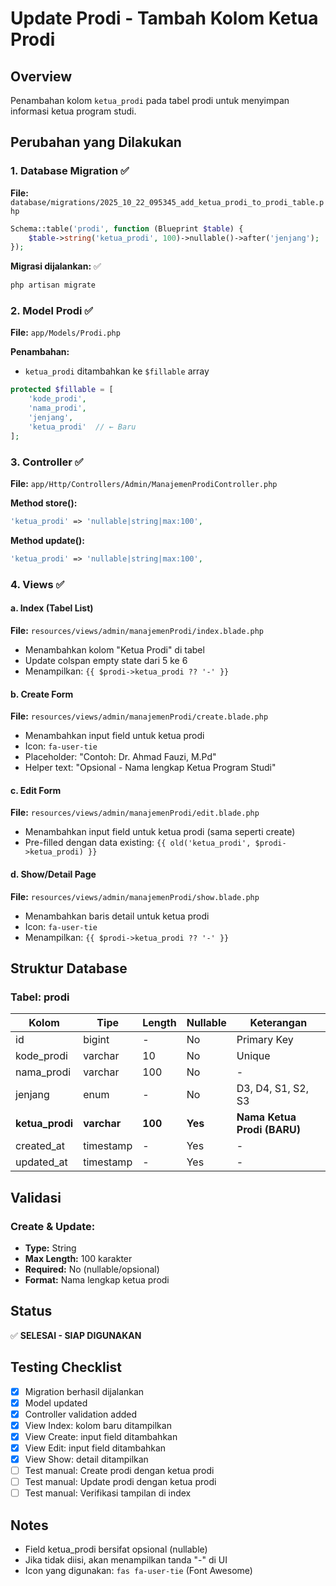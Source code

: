 # Update Prodi - Tambah Kolom Ketua Prodi

## Overview
Penambahan kolom `ketua_prodi` pada tabel prodi untuk menyimpan informasi ketua program studi.

## Perubahan yang Dilakukan

### 1. Database Migration ✅
**File:** `database/migrations/2025_10_22_095345_add_ketua_prodi_to_prodi_table.php`

```php
Schema::table('prodi', function (Blueprint $table) {
    $table->string('ketua_prodi', 100)->nullable()->after('jenjang');
});
```

**Migrasi dijalankan:** ✅
```bash
php artisan migrate
```

### 2. Model Prodi ✅
**File:** `app/Models/Prodi.php`

**Penambahan:**
- `ketua_prodi` ditambahkan ke `$fillable` array

```php
protected $fillable = [
    'kode_prodi',
    'nama_prodi',
    'jenjang',
    'ketua_prodi'  // ← Baru
];
```

### 3. Controller ✅
**File:** `app/Http/Controllers/Admin/ManajemenProdiController.php`

**Method store():**
```php
'ketua_prodi' => 'nullable|string|max:100',
```

**Method update():**
```php
'ketua_prodi' => 'nullable|string|max:100',
```

### 4. Views ✅

#### a. Index (Tabel List)
**File:** `resources/views/admin/manajemenProdi/index.blade.php`
- Menambahkan kolom "Ketua Prodi" di tabel
- Update colspan empty state dari 5 ke 6
- Menampilkan: `{{ $prodi->ketua_prodi ?? '-' }}`

#### b. Create Form
**File:** `resources/views/admin/manajemenProdi/create.blade.php`
- Menambahkan input field untuk ketua prodi
- Icon: `fa-user-tie`
- Placeholder: "Contoh: Dr. Ahmad Fauzi, M.Pd"
- Helper text: "Opsional - Nama lengkap Ketua Program Studi"

#### c. Edit Form
**File:** `resources/views/admin/manajemenProdi/edit.blade.php`
- Menambahkan input field untuk ketua prodi (sama seperti create)
- Pre-filled dengan data existing: `{{ old('ketua_prodi', $prodi->ketua_prodi) }}`

#### d. Show/Detail Page
**File:** `resources/views/admin/manajemenProdi/show.blade.php`
- Menambahkan baris detail untuk ketua prodi
- Icon: `fa-user-tie`
- Menampilkan: `{{ $prodi->ketua_prodi ?? '-' }}`

## Struktur Database

### Tabel: prodi
| Kolom | Tipe | Length | Nullable | Keterangan |
|-------|------|--------|----------|------------|
| id | bigint | - | No | Primary Key |
| kode_prodi | varchar | 10 | No | Unique |
| nama_prodi | varchar | 100 | No | - |
| jenjang | enum | - | No | D3, D4, S1, S2, S3 |
| **ketua_prodi** | **varchar** | **100** | **Yes** | **Nama Ketua Prodi (BARU)** |
| created_at | timestamp | - | Yes | - |
| updated_at | timestamp | - | Yes | - |

## Validasi

### Create & Update:
- **Type:** String
- **Max Length:** 100 karakter
- **Required:** No (nullable/opsional)
- **Format:** Nama lengkap ketua prodi

## Status
✅ **SELESAI - SIAP DIGUNAKAN**

## Testing Checklist
- [x] Migration berhasil dijalankan
- [x] Model updated
- [x] Controller validation added
- [x] View Index: kolom baru ditampilkan
- [x] View Create: input field ditambahkan
- [x] View Edit: input field ditambahkan
- [x] View Show: detail ditampilkan
- [ ] Test manual: Create prodi dengan ketua prodi
- [ ] Test manual: Update prodi dengan ketua prodi
- [ ] Test manual: Verifikasi tampilan di index

## Notes
- Field ketua_prodi bersifat opsional (nullable)
- Jika tidak diisi, akan menampilkan tanda "-" di UI
- Icon yang digunakan: `fas fa-user-tie` (Font Awesome)
